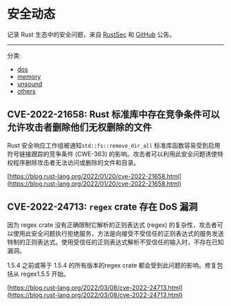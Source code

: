 # 安全动态

记录 Rust 生态中的安全问题，来自 [RustSec](https://rustsec.org/advisories/) 和 [GitHub](https://github.com/advisories?query=ecosystem%3Arust) 公告。

---

分类:

- [dos](./security/dos.md)
- [memory](./security/memory.md)
- [unsound](./security/unsound.md)
- [others](./security/others.md)

## CVE-2022-21658: Rust 标准库中存在竞争条件可以允许攻击者删除他们无权删除的文件

Rust 安全响应工作组被通知`std::fs::remove_dir_all` 标准库函数容易受到启用符号链接跟踪的竞争条件 (CWE-363) 的影响。攻击者可以利用此安全问题诱使特权程序删除攻击者无法访问或删除的文件和目录。

[https://blog.rust-lang.org/2022/01/20/cve-2022-21658.html](https://blog.rust-lang.org/2022/01/20/cve-2022-21658.html)

## CVE-2022-24713: `regex` crate 存在 DoS 漏洞

因为 regex crate 没有正确限制它解析的正则表达式 (regex) 的复杂性，攻击者可以使用此安全问题执行拒绝服务，方法是向接受不受信任的正则表达式的服务发送特制的正则表达式。使用受信任的正则表达式解析不受信任的输入时，不存在已知漏洞。

1.5.4 之前或等于 1.5.4 的所有版本的regex crate 都会受到此问题的影响。修复包括从 regex1.5.5 开始。

[https://blog.rust-lang.org/2022/03/08/cve-2022-24713.html](https://blog.rust-lang.org/2022/03/08/cve-2022-24713.html)

